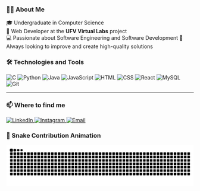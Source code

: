 ### 👨‍💻 About Me

🎓 Undergraduate in Computer Science  
🧪 Web Developer at the **UFV Virtual Labs** project  
💻 Passionate about Software Engineering and Software Development
🧠 Always looking to improve and create high-quality solutions

### 🛠️ Technologies and Tools

<p>
  <img src="https://cdn.jsdelivr.net/gh/devicons/devicon/icons/c/c-original.svg" height="40" alt="C"/>
  <img src="https://cdn.jsdelivr.net/gh/devicons/devicon/icons/python/python-original.svg" height="40" alt="Python"/>
  <img src="https://cdn.jsdelivr.net/gh/devicons/devicon/icons/java/java-original.svg" height="40" alt="Java"/>
  <img src="https://cdn.jsdelivr.net/gh/devicons/devicon/icons/javascript/javascript-original.svg" height="40" alt="JavaScript"/>
  <img src="https://cdn.jsdelivr.net/gh/devicons/devicon/icons/html5/html5-original.svg" height="40" alt="HTML"/>
  <img src="https://cdn.jsdelivr.net/gh/devicons/devicon/icons/css3/css3-original.svg" height="40" alt="CSS"/>
  <img src="https://cdn.jsdelivr.net/gh/devicons/devicon/icons/react/react-original.svg" height="40" alt="React"/>
  <img src="https://cdn.jsdelivr.net/gh/devicons/devicon/icons/mysql/mysql-original.svg" height="40" alt="MySQL"/>
  <img src="https://cdn.jsdelivr.net/gh/devicons/devicon/icons/git/git-original.svg" height="40" alt="Git"/>
</p>

---

### 📫 Where to find me

<p>
  <a href="https://www.linkedin.com/in/henrique-alves-5237862ab/" target="_blank">
    <img src="https://cdn.jsdelivr.net/gh/devicons/devicon/icons/linkedin/linkedin-original.svg" height="40" alt="LinkedIn"/>
  </a>
  <a href="https://www.instagram.com/alveshenriique/" target="_blank">
    <img src="https://upload.wikimedia.org/wikipedia/commons/a/a5/Instagram_icon.png" height="40" alt="Instagram"/>
  </a>
  <a href="mailto:henrique.a.campos@ufv.br">
    <img src="https://cdn-icons-png.flaticon.com/512/281/281769.png" height="40" alt="Email"/>
  </a>
</p>


### 🐍 Snake Contribution Animation

<img src="https://raw.githubusercontent.com/alveshenriique/alveshenriique/output/snake.svg" alt="Snake animation" />
